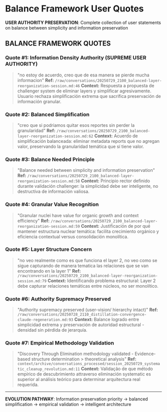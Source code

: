 # Balance Framework User Quotes

**USER AUTHORITY PRESERVATION**: Complete collection of user statements on balance between simplicity and information preservation

## BALANCE FRAMEWORK QUOTES

### Quote #1: Information Density Authority (SUPREME USER AUTHORITY)
> "no estoy de acuerdo, creo que de esa manera se pierde mucha informacion"
**Ref:** `/raw/conversations/20250729_2100_balanced-layer-reorganization-session.md:46`
**Context:** Respuesta a propuesta de challenger system de eliminar layers y simplificar agresivamente. Usuario rechaza simplificación extrema que sacrifica preservación de información granular.

### Quote #2: Balanced Simplification
> "creo que si podriamos quitar esos reportes sin perder la granularidad"
**Ref:** `/raw/conversations/20250729_2100_balanced-layer-reorganization-session.md:62`
**Context:** Acuerdo de simplificación balanceada: eliminar metadata reports que no agregan valor, preservando la granularidad temática que sí tiene valor.

### Quote #3: Balance Needed Principle
> "Balance needed between simplicity and information preservation"
**Ref:** `/raw/conversations/20250729_2100_balanced-layer-reorganization-session.md:58`
**Context:** Principio rector definido durante validación challenger: la simplicidad debe ser inteligente, no destructiva de información valiosa.

### Quote #4: Granular Value Recognition
> "Granular nuclei have value for organic growth and context efficiency"
**Ref:** `/raw/conversations/20250729_2100_balanced-layer-reorganization-session.md:59`
**Context:** Justificación de por qué mantener estructura nuclear temática: facilita crecimiento orgánico y eficiencia contextual versus consolidación monolítica.

### Quote #5: Layer Structure Concern
> "no veo realmente como es que funciona el layer 2, no veo como se sigue capturando de manera tematica las relaciones que se van encontrando en la layer 1"
**Ref:** `/raw/conversations/20250729_2100_balanced-layer-reorganization-session.md:79`
**Context:** Identificando problema estructural: Layer 2 debe capturar relaciones temáticas entre núcleos, no ser monolítico.

### Quote #6: Authority Supremacy Preserved
> "Authority supremacy preserved (user-vision/ hierarchy intact)"
**Ref:** `/raw/conversations/20250728_2110_distillation-convergence-claude-regeneration.md:93`
**Context:** Balance logrado entre simplicidad extrema y preservación de autoridad estructural - densidad sin pérdida de jerarquía.

### Quote #7: Empirical Methodology Validation
> "Discovery Through Elimination methodology validated - Evidence-based structure determination > theoretical analysis"
**Ref:** `context/archive/conversations_processed/session_20250729_systematic_cleanup_revolution.md:11`
**Context:** Validação de que método empírico de descubrimiento attraverso eliminación systematic es superior al análisis teórico para determinar arquitectura real requerida.

---

**EVOLUTION PATHWAY**: Information preservation priority → balanced simplification → empirical validation → intelligent architecture